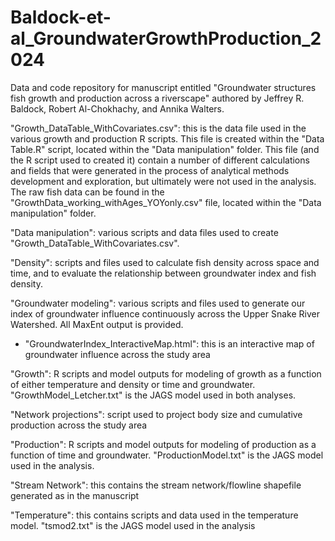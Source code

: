 # Baldock-et-al_GroundwaterGrowthProduction_2024
Data and code repository for manuscript entitled "Groundwater structures fish growth and production across a riverscape" authored by Jeffrey R. Baldock, Robert Al-Chokhachy, and Annika Walters. 

"Growth_DataTable_WithCovariates.csv": this is the data file used in the various growth and production R scripts. This file is created within the "Data Table.R" script, located within the "Data manipulation" folder. This file (and the R script used to created it) contain a number of different calculations and fields that were generated in the process of analytical methods development and exploration, but ultimately were not used in the analysis. The raw fish data can be found in the "GrowthData_working_withAges_YOYonly.csv" file, located within the "Data manipulation" folder.  

"Data manipulation": various scripts and data files used to create "Growth_DataTable_WithCovariates.csv".

"Density": scripts and files used to calculate fish density across space and time, and to evaluate the relationship between groundwater index and fish density.

"Groundwater modeling": various scripts and files used to generate our index of groundwater influence continuously across the Upper Snake River Watershed. All MaxEnt output is provided. 
  - "GroundwaterIndex_InteractiveMap.html": this is an interactive map of groundwater influence across the study area

"Growth": R scripts and model outputs for modeling of growth as a function of either temperature and density or time and groundwater. "GrowthModel_Letcher.txt" is the JAGS model used in both analyses.

"Network projections": script used to project body size and cumulative production across the study area

"Production": R scripts and model outputs for modeling of production as a function of time and groundwater. "ProductionModel.txt" is the JAGS model used in the analysis.

"Stream Network": this contains the stream network/flowline shapefile generated as in the manuscript

"Temperature": this contains scripts and data used in the temperature model. "tsmod2.txt" is the JAGS model used in the analysis
